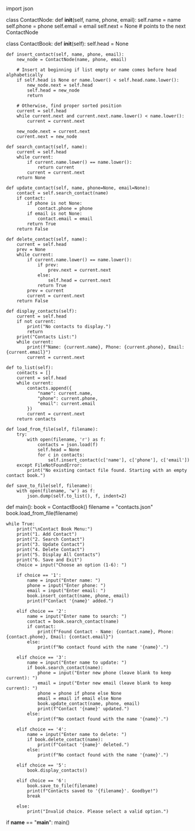 import json

class ContactNode:
    def __init__(self, name, phone, email):
        self.name = name
        self.phone = phone
        self.email = email
        self.next = None  # points to the next ContactNode

class ContactBook:
    def __init__(self):
        self.head = None

    def insert_contact(self, name, phone, email):
        new_node = ContactNode(name, phone, email)

        # Insert at beginning if list empty or name comes before head alphabetically
        if self.head is None or name.lower() < self.head.name.lower():
            new_node.next = self.head
            self.head = new_node
            return

        # Otherwise, find proper sorted position
        current = self.head
        while current.next and current.next.name.lower() < name.lower():
            current = current.next

        new_node.next = current.next
        current.next = new_node

    def search_contact(self, name):
        current = self.head
        while current:
            if current.name.lower() == name.lower():
                return current
            current = current.next
        return None

    def update_contact(self, name, phone=None, email=None):
        contact = self.search_contact(name)
        if contact:
            if phone is not None:
                contact.phone = phone
            if email is not None:
                contact.email = email
            return True
        return False

    def delete_contact(self, name):
        current = self.head
        prev = None
        while current:
            if current.name.lower() == name.lower():
                if prev:
                    prev.next = current.next
                else:
                    self.head = current.next
                return True
            prev = current
            current = current.next
        return False

    def display_contacts(self):
        current = self.head
        if not current:
            print("No contacts to display.")
            return
        print("Contacts List:")
        while current:
            print(f"Name: {current.name}, Phone: {current.phone}, Email: {current.email}")
            current = current.next

    def to_list(self):
        contacts = []
        current = self.head
        while current:
            contacts.append({
                "name": current.name,
                "phone": current.phone,
                "email": current.email
            })
            current = current.next
        return contacts

    def load_from_file(self, filename):
        try:
            with open(filename, 'r') as f:
                contacts = json.load(f)
                self.head = None
                for c in contacts:
                    self.insert_contact(c['name'], c['phone'], c['email'])
        except FileNotFoundError:
            print("No existing contact file found. Starting with an empty contact book.")

    def save_to_file(self, filename):
        with open(filename, 'w') as f:
            json.dump(self.to_list(), f, indent=2)

def main():
    book = ContactBook()
    filename = "contacts.json"
    book.load_from_file(filename)

    while True:
        print("\nContact Book Menu:")
        print("1. Add Contact")
        print("2. Search Contact")
        print("3. Update Contact")
        print("4. Delete Contact")
        print("5. Display All Contacts")
        print("6. Save and Exit")
        choice = input("Choose an option (1-6): ")

        if choice == '1':
            name = input("Enter name: ")
            phone = input("Enter phone: ")
            email = input("Enter email: ")
            book.insert_contact(name, phone, email)
            print(f"Contact '{name}' added.")

        elif choice == '2':
            name = input("Enter name to search: ")
            contact = book.search_contact(name)
            if contact:
                print(f"Found Contact - Name: {contact.name}, Phone: {contact.phone}, Email: {contact.email}")
            else:
                print(f"No contact found with the name '{name}'.")

        elif choice == '3':
            name = input("Enter name to update: ")
            if book.search_contact(name):
                phone = input("Enter new phone (leave blank to keep current): ")
                email = input("Enter new email (leave blank to keep current): ")
                phone = phone if phone else None
                email = email if email else None
                book.update_contact(name, phone, email)
                print(f"Contact '{name}' updated.")
            else:
                print(f"No contact found with the name '{name}'.")

        elif choice == '4':
            name = input("Enter name to delete: ")
            if book.delete_contact(name):
                print(f"Contact '{name}' deleted.")
            else:
                print(f"No contact found with the name '{name}'.")

        elif choice == '5':
            book.display_contacts()

        elif choice == '6':
            book.save_to_file(filename)
            print(f"Contacts saved to '{filename}'. Goodbye!")
            break

        else:
            print("Invalid choice. Please select a valid option.")

if __name__ == "__main__":
    main()
